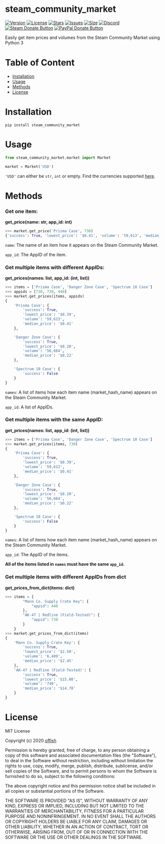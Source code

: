 # steam_community_market
[![Version](https://img.shields.io/pypi/v/steam_community_market.svg)](https://pypi.org/project/steam_community_market/)
[![License](https://img.shields.io/github/license/offish/steam_community_market.svg)](https://github.com/offish/steam_community_market/blob/master/LICENSE)
[![Stars](https://img.shields.io/github/stars/offish/steam_community_market.svg)](https://github.com/offish/steam_community_market/stargazers)
[![Issues](https://img.shields.io/github/issues/offish/steam_community_market.svg)](https://github.com/offish/steam_community_market/issues)
[![Size]('https://img.shields.io/github/repo-size/offish/steam_community_market.svg)]()
[![Discord](https://img.shields.io/discord/467040686982692865.svg)](https://discord.gg/t8nHSvA)
<br>
[![Steam Donate Button](https://img.shields.io/badge/donate-steam-green.svg)](https://steamcommunity.com/tradeoffer/new/?partner=293059984&token=0-l_idZR "Support this project via Steam")
[![PayPal Donate Button](https://img.shields.io/badge/donate-paypal-blue.svg)](https://www.paypal.me/0ffish "Support this project via PayPal")

Easily get item prices and volumes from the Steam Community Market using Python 3



Table of Content
================
* [Installation](https://github.com/offish/steam_community_market#Installation)
* [Usage](https://github.com/offish/steam_community_market#Usage)
* [Methods](https://github.com/offish/steam_community_market#Methods)
* [License](https://github.com/offish/steam_community_market#License)

Installation
============
```
pip install steam_community_market
```

Usage
=====
```python
from steam_community_market.market import Market

market = Market('USD')
```
`'USD'` can either be `str`, `int` or empty. Find the currencies supported [here](https://github.com/offish/steam_community_market/blob/master/steam_community_market/market.py#L5).



Methods
=======
### Get one item:

**get_price(name: str, app_id: int)**

```python
>>> market.get_price('Prisma Case', 730)
{'success': True, 'lowest_price': '$0.41', 'volume': '59,613', 'median_price': '$0.41'}
```
`name`: The name of an item how it appears on the Steam Community Market.

`app_id`: The AppID of the item.

### Get multiple items with different AppIDs:

**get_prices(names: list, app_id: (int, list))**

```python
>>> items = ['Prisma Case', 'Danger Zone Case', 'Spectrum 10 Case']
>>> appids = [730, 730, 440]
>>> market.get_prices(items, appids)
{
    'Prisma Case': {
        'success': True, 
        'lowest_price': '$0.39', 
        'volume': '59,613', 
        'median_price': '$0.41'
    },

    'Danger Zone Case': {
        'success': True, 
        'lowest_price': '$0.20', 
        'volume': '56,664', 
        'median_price': '$0.22'
    },

    'Spectrum 10 Case': {
        'success': False
    }
}
```
`names`:  A list of items how each item name (market_hash_name) appears on the Steam Community Market.

`app_id`: A list of AppIDs.

### Get multiple items with the same AppID:

**get_prices(names: list, app_id: (int, list))**

```python
>>> items = ['Prisma Case', 'Danger Zone Case', 'Spectrum 10 Case']
>>> market.get_prices(items, 730)
{
    'Prisma Case': {
        'success': True, 
        'lowest_price': '$0.39', 
        'volume': '59,613', 
        'median_price': '$0.41'
    },

    'Danger Zone Case': {
        'success': True, 
        'lowest_price': '$0.20', 
        'volume': '56,664', 
        'median_price': '$0.22'
    },

    'Spectrum 10 Case': {
        'success': False
    }
}
```
`names`:  A list of items how each item name (market_hash_name) appears on the Steam Community Market.

`app_id`: The AppID of the items.

**All of the items listed in `names` must have the same `app_id`.**

### Get multiple items with different AppIDs from dict

**get_prices_from_dict(items: dict)**
```python
>>> items = {
        "Mann Co. Supply Crate Key": {
            "appid": 440
        },
        "AK-47 | Redline (Field-Tested)": {
            "appid": 730
        }
    }
>>> market.get_prices_from_dict(items)
{
    'Mann Co. Supply Crate Key': {
        'success': True, 
        'lowest_price': '$2.50', 
        'volume': '6,489', 
        'median_price': '$2.45'
    }, 
    'AK-47 | Redline (Field-Tested)': {
        'success': True, 
        'lowest_price': '$15.00', 
        'volume': '749', 
        'median_price': '$14.78'
    }
}
```


License
=======
MIT License

Copyright (c) 2020 [offish](mailto:overutilization@gmail.com)

Permission is hereby granted, free of charge, to any person obtaining a copy
of this software and associated documentation files (the "Software"), to deal
in the Software without restriction, including without limitation the rights
to use, copy, modify, merge, publish, distribute, sublicense, and/or sell
copies of the Software, and to permit persons to whom the Software is
furnished to do so, subject to the following conditions:

The above copyright notice and this permission notice shall be included in all
copies or substantial portions of the Software.

THE SOFTWARE IS PROVIDED "AS IS", WITHOUT WARRANTY OF ANY KIND, EXPRESS OR
IMPLIED, INCLUDING BUT NOT LIMITED TO THE WARRANTIES OF MERCHANTABILITY,
FITNESS FOR A PARTICULAR PURPOSE AND NONINFRINGEMENT. IN NO EVENT SHALL THE
AUTHORS OR COPYRIGHT HOLDERS BE LIABLE FOR ANY CLAIM, DAMAGES OR OTHER
LIABILITY, WHETHER IN AN ACTION OF CONTRACT, TORT OR OTHERWISE, ARISING FROM,
OUT OF OR IN CONNECTION WITH THE SOFTWARE OR THE USE OR OTHER DEALINGS IN THE
SOFTWARE.
